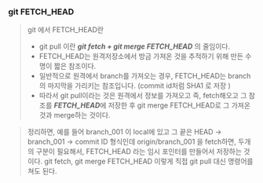 ### git FETCH_HEAD

> git 에서 FETCH_HEAD란
> * git pull 이란 ***git fetch + git merge FETCH_HEAD*** 의 줄임이다.
> * FETCH_HEAD는 원격저장소에서 방금 가져온 것을 추적하기 위해 만든 수명이 짧은 참조이다.
> * 일반적으로 원격에서 branch를 가져오는 경우, FETCH_HEAD는 branch의 마지막을 가리키는 참조입니다. (commit id처럼 SHA1 로 저장 )
> * 따라서 git pull이라는 것은 원격에서 정보를 가져오고 즉, fetch해오고 그 참조를 ***FETCH_HEAD***에 저장한 후 git merge FETCH_HEAD로 그 가져온 것과 merge하는 것이다.

> 정리하면, 예를 들어 branch_001 이 local에 있고 그 끝은 HEAD -> branch_001 -> commit ID 형식인데 origin/branch_001 을 fetch하면, 두개의 구분이 필요해서,
> FETCH_HEAD 라는 임시 포인터를 만들어서 저장하는 것이다. git fetch, git merge FETCH_HEAD 이렇게 직접 git pull 대신 명령어를 쳐도 된다.
